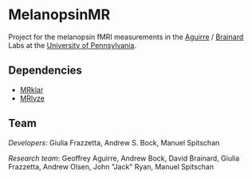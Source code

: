# MelanopsinMR

Project for the melanopsin fMRI measurements in the  [Aguirre](https://cfn.upenn.edu/aguirre/wiki/) / [Brainard](https://color.psych.upenn.edu/) Labs at the [University of Pennsylvania](http://www.upenn.edu/).

## Dependencies

* [MRklar](https://www.github.com/gkaguirrelab/MRklar)
* [MRlyze](https://www.github.com/gkaguirrelab/MRlyze)

## Team

*Developers*: Giulia Frazzetta, Andrew S. Bock, Manuel Spitschan

*Research team*: Geoffrey Aguirre, Andrew Bock, David Brainard, Giulia Frazzetta, Andrew Olsen, John "Jack" Ryan, Manuel Spitschan
